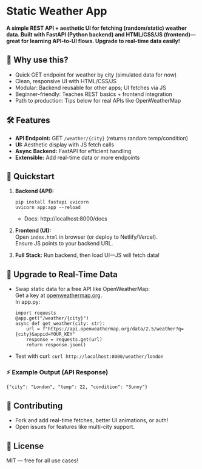 
# Static Weather App

**A simple REST API + aesthetic UI for fetching (random/static) weather data. Built with FastAPI (Python backend) and HTML/CSS/JS (frontend)—great for learning API-to-UI flows. Upgrade to real-time data easily!**

## 🚩 Why use this?

- Quick GET endpoint for weather by city (simulated data for now)
- Clean, responsive UI with HTML/CSS/JS
- Modular: Backend reusable for other apps; UI fetches via JS
- Beginner-friendly: Teaches REST basics + frontend integration
- Path to production: Tips below for real APIs like OpenWeatherMap

## 🛠️ Features

- **API Endpoint:** GET `/weather/{city}` (returns random temp/condition)
- **UI:** Aesthetic display with JS fetch calls
- **Async Backend:** FastAPI for efficient handling
- **Extensible:** Add real-time data or more endpoints

## 🚀 Quickstart

1. **Backend (API):**  
    ```
    pip install fastapi uvicorn
    uvicorn app:app --reload
    ```
   - Docs: http://localhost:8000/docs

2. **Frontend (UI):**  
    Open `index.html` in browser (or deploy to Netlify/Vercel).  
    Ensure JS points to your backend URL.

3. **Full Stack:** Run backend, then load UI—JS will fetch data!

## 🔑 Upgrade to Real-Time Data

- Swap static data for a free API like OpenWeatherMap:  
  Get a key at [openweathermap.org](https://openweathermap.org).  
  In app.py:  
  ```
  import requests
  @app.get("/weather/{city}")
  async def get_weather(city: str):
      url = f"https://api.openweathermap.org/data/2.5/weather?q={city}&appid=YOUR_KEY"
      response = requests.get(url)
      return response.json()
  ```
- Test with curl: `curl http://localhost:8000/weather/london`

### ⚡ Example Output (API Response)

```
{"city": "London", "temp": 22, "condition": "Sunny"}
```

## 🤝 Contributing

- Fork and add real-time fetches, better UI animations, or auth!
- Open issues for features like multi-city support.

## 📄 License

MIT — free for all use cases!


